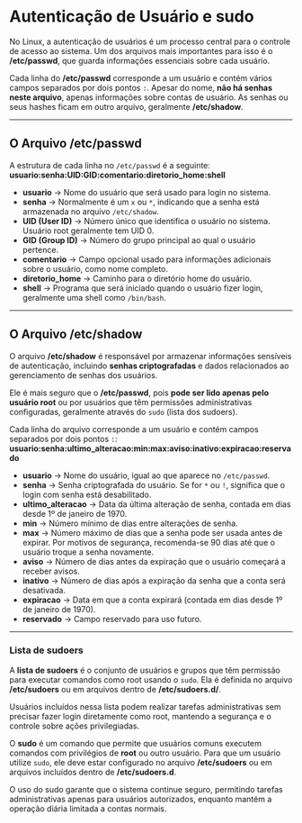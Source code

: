 # Autenticação de Usuário e sudo


No Linux, a autenticação de usuários é um processo central para o controle de acesso ao sistema. Um dos arquivos mais importantes para isso é o **/etc/passwd**, que guarda informações essenciais sobre cada usuário.  

Cada linha do **/etc/passwd** corresponde a um usuário e contém vários campos separados por dois pontos `:`. Apesar do nome, **não há senhas neste arquivo**, apenas informações sobre contas de usuário. As senhas ou seus hashes ficam em outro arquivo, geralmente **/etc/shadow**.  

---

## O Arquivo /etc/passwd

A estrutura de cada linha no `/etc/passwd` é a seguinte:
**usuario:senha:UID:GID:comentario:diretorio_home:shell**
- **usuario** → Nome do usuário que será usado para login no sistema.
- **senha** → Normalmente é um `x` ou `*`, indicando que a senha está armazenada no arquivo `/etc/shadow`.
- **UID (User ID)** → Número único que identifica o usuário no sistema. Usuário root geralmente tem UID 0.
- **GID (Group ID)** → Número do grupo principal ao qual o usuário pertence.
- **comentario** → Campo opcional usado para informações adicionais sobre o usuário, como nome completo.
- **diretorio_home** → Caminho para o diretório home do usuário.
- **shell** → Programa que será iniciado quando o usuário fizer login, geralmente uma shell como `/bin/bash`.

---

## O Arquivo /etc/shadow

O arquivo **/etc/shadow** é responsável por armazenar informações sensíveis de autenticação, incluindo **senhas criptografadas** e dados relacionados ao gerenciamento de senhas dos usuários.  

Ele é mais seguro que o **/etc/passwd**, pois **pode ser lido apenas pelo usuário root** ou por usuários que têm permissões administrativas configuradas, geralmente através do `sudo` (lista dos sudoers).  

Cada linha do arquivo corresponde a um usuário e contém campos separados por dois pontos `:`:
**usuario:senha:ultimo_alteracao:min:max:aviso:inativo:expiracao:reservado**

- **usuario** → Nome do usuário, igual ao que aparece no `/etc/passwd`.
- **senha** → Senha criptografada do usuário. Se for `*` ou `!`, significa que o login com senha está desabilitado.
- **ultimo_alteracao** → Data da última alteração de senha, contada em dias desde 1º de janeiro de 1970.
- **min** → Número mínimo de dias entre alterações de senha.
- **max** → Número máximo de dias que a senha pode ser usada antes de expirar. Por motivos de segurança, recomenda-se 90 dias até que o usuário troque a senha novamente.
- **aviso** → Número de dias antes da expiração que o usuário começará a receber avisos.  
- **inativo** → Número de dias após a expiração da senha que a conta será desativada.
- **expiracao** → Data em que a conta expirará (contada em dias desde 1º de janeiro de 1970).
- **reservado** → Campo reservado para uso futuro.

---

### Lista de sudoers

A **lista de sudoers** é o conjunto de usuários e grupos que têm permissão para executar comandos como root usando o `sudo`. Ela é definida no arquivo **/etc/sudoers** ou em arquivos dentro de **/etc/sudoers.d/**.  

Usuários incluídos nessa lista podem realizar tarefas administrativas sem precisar fazer login diretamente como root, mantendo a segurança e o controle sobre ações privilegiadas.

O **sudo** é um comando que permite que usuários comuns executem comandos com privilégios de **root** ou outro usuário. Para que um usuário utilize `sudo`, ele deve estar configurado no arquivo **/etc/sudoers** ou em arquivos incluídos dentro de **/etc/sudoers.d**.  

O uso do sudo garante que o sistema continue seguro, permitindo tarefas administrativas apenas para usuários autorizados, enquanto mantém a operação diária limitada a contas normais.
